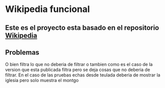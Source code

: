 # Wikipedia funcional #

## Este es el proyecto esta basado en el repositorio [Wikipedia](https://github.com/BYjosep/WIKIPEDIA) ##

## Problemas ##

O bien filtra lo que no deberia de filtrar o tambien como es el caso de la version que esta publicada filtra pero se deja cosas que no deberia de filtrar. En el caso de las pruebas echas desde teulada deberia de mostrar la iglesia pero solo muestra el montgo
